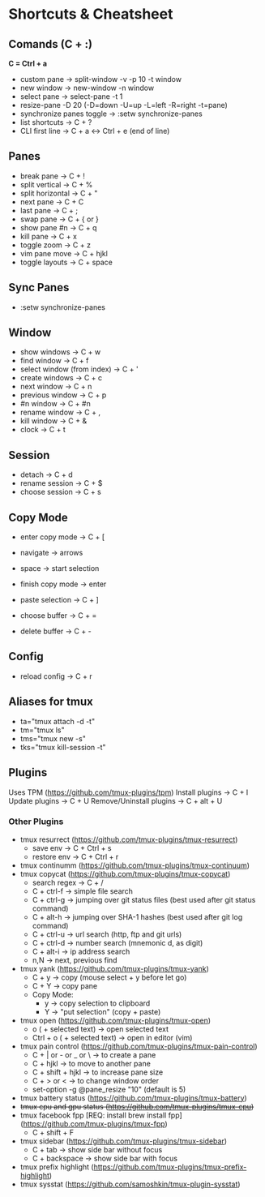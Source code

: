 # Shortcuts & Cheatsheet

## Comands (C + :)

__C = Ctrl + a__

- custom pane -> split-window -v -p 10 -t window
- new window -> new-window -n window
- select pane -> select-pane -t 1
- resize-pane -D 20 (-D=down -U=up -L=left -R=right -t=pane)
- synchronize panes toggle -> :setw synchronize-panes
- list shortcuts -> C + ?
- CLI first line -> C + a <-> Ctrl + e (end of line)

## Panes

- break pane -> C + !
- split vertical -> C + %
- split horizontal -> C + "
- next pane -> C + C
- last pane -> C + ;
- swap pane -> C + { or }
- show pane #n -> C + q
- kill pane -> C + x
- toggle zoom -> C + z
- vim pane move -> C + hjkl
- toggle layouts -> C + space

## Sync Panes
- :setw synchronize-panes

## Window

- show windows -> C + w
- find window -> C + f
- select window (from index) -> C + \'
- create windows -> C + c
- next window -> C + n
- previous window -> C + p
- #n window -> C + #n
- rename window -> C + ,
- kill window -> C + &
- clock -> C + t

## Session

- detach -> C + d
- rename session -> C + $
- choose session -> C + s

## Copy Mode

- enter copy mode -> C + \[
- navigate -> arrows
- space -> start selection
- finish copy mode -> enter 
- paste selection -> C + \]

- choose buffer -> C + =
- delete buffer -> C + -

## Config

- reload config -> C + r

## Aliases for tmux
- ta="tmux attach -d -t"
- tm="tmux ls"
- tms="tmux new -s"
- tks="tmux kill-session -t"

## Plugins
Uses TPM (https://github.com/tmux-plugins/tpm)
  Install plugins -> C + I
  Update plugins -> C + U
  Remove/Uninstall plugins -> C + alt + U
  
### Other Plugins
- tmux resurrect (https://github.com/tmux-plugins/tmux-resurrect)
    * save env -> C + Ctrl + s
    * restore env -> C + Ctrl + r
- tmux continumm (https://github.com/tmux-plugins/tmux-continuum)
- tmux copycat (https://github.com/tmux-plugins/tmux-copycat)
    * search regex -> C + /
    * C + ctrl-f -> simple file search
    * C + ctrl-g -> jumping over git status files (best used after git status command)
    * C + alt-h -> jumping over SHA-1 hashes (best used after git log command)
    * C + ctrl-u -> url search (http, ftp and git urls)
    * C + ctrl-d -> number search (mnemonic d, as digit)
    * C + alt-i -> ip address search
    * n,N -> next, previous find
- tmux yank (https://github.com/tmux-plugins/tmux-yank)
    * C + y -> copy (mouse select + y before let go)
    * C + Y -> copy pane
    * Copy Mode:
      * y -> copy selection to clipboard
      * Y -> "put selection" (copy + paste)
- tmux open (https://github.com/tmux-plugins/tmux-open)
    * o ( + selected text) -> open selected text
    * Ctrl + o ( + selected text) -> open in editor (vim)
- tmux pain control (https://github.com/tmux-plugins/tmux-pain-control)
	* C + | or - or _ or \ -> to create a pane
	* C + hjkl -> to move to another pane
	* C + shift + hjkl -> to increase pane size
	* C + > or < -> to change window order
	* set-option -g @pane_resize "10" (default is 5)
- tmux battery status (https://github.com/tmux-plugins/tmux-battery)
- ~~tmux cpu and gpu status (https://github.com/tmux-plugins/tmux-cpu)~~
- tmux facebook fpp [REQ: install brew install fpp] (https://github.com/tmux-plugins/tmux-fpp)
	* C + shift + F
- tmux sidebar (https://github.com/tmux-plugins/tmux-sidebar)
	* C + tab -> show side bar without focus
	* C + backspace -> show side bar with focus
- tmux prefix highlight (https://github.com/tmux-plugins/tmux-prefix-highlight)
- tmux sysstat (https://github.com/samoshkin/tmux-plugin-sysstat)
